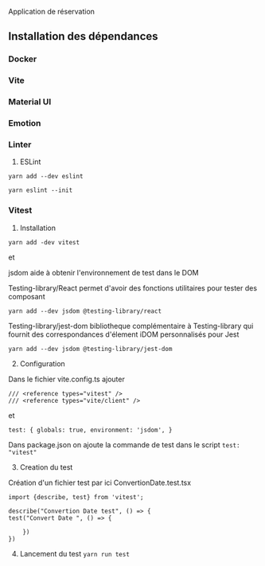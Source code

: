 Application de réservation

## Installation des dépendances

### Docker

### Vite

### Material UI

### Emotion

### Linter

1. ESLint

`yarn add --dev eslint`

`yarn eslint --init`

### Vitest

1. Installation

`yarn add -dev vitest`

et

jsdom aide à obtenir l'environnement de test dans le DOM

Testing-library/React permet d'avoir des fonctions utilitaires pour tester des composant

`yarn add --dev jsdom @testing-library/react`

Testing-library/jest-dom bibliotheque complémentaire à Testing-library qui fournit des correspondances d'élement iDOM personnalisés pour Jest

`yarn add --dev jsdom @testing-library/jest-dom`

2. Configuration

Dans le fichier vite.config.ts ajouter

```
/// <reference types="vitest" />
/// <reference types="vite/client" />
```

et

`test: { globals: true, environment: 'jsdom', } `

Dans package.json on ajoute la commande de test dans le script
`test: "vitest"`

3. Creation du test

Création d'un fichier test par ici ConvertionDate.test.tsx

```
import {describe, test} from 'vitest';

describe("Convertion Date test", () => {
test("Convert Date ", () => {

    })
})
```

4. Lancement du test
   `yarn run test`
